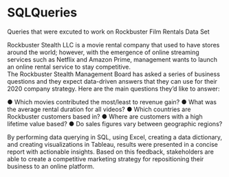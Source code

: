 # SQLQueries
Queries that were excuted to work on Rockbuster Film Rentals Data Set

Rockbuster Stealth LLC is a movie rental company that used to have stores around the world; however, with the emergence of online streaming services such as Netflix and Amazon Prime, management wants to launch an online rental service to stay competitive.  
The Rockbuster Stealth Management Board has asked a series of business questions and
they expect data-driven answers that they can use for their 2020 company strategy. Here are
the main questions they’d like to answer:

● Which movies contributed the most/least to revenue gain?
● What was the average rental duration for all videos?
● Which countries are Rockbuster customers based in?
● Where are customers with a high lifetime value based?
● Do sales figures vary between geographic regions?

By performing data querying in SQL, using Excel, creating a data dictionary, and creating visualizations in Tableau, results were presented in a concise report with actionable insights. Based on this feedback, stakeholders are able to create a competitive marketing strategy for repositioning their business to an online platform.
